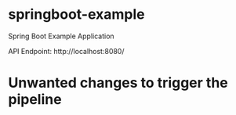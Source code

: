 # springboot-example
Spring Boot Example Application


API Endpoint: http://localhost:8080/
# Unwanted changes to trigger the pipeline
